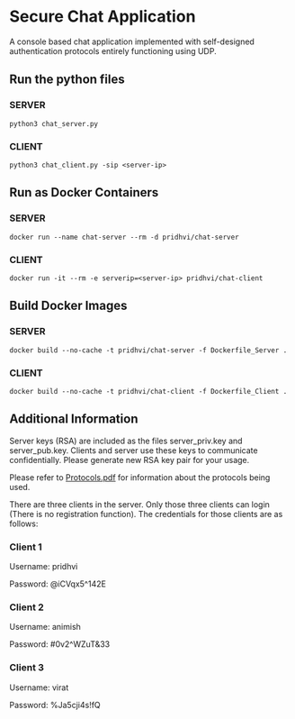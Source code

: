 # Secure Chat Application
A console based chat application implemented with self-designed authentication protocols entirely functioning using UDP.

## Run the python files
### SERVER

`python3 chat_server.py`

### CLIENT

`python3 chat_client.py -sip <server-ip>`

## Run as Docker Containers
### SERVER

`docker run --name chat-server --rm -d pridhvi/chat-server`

### CLIENT
`docker run -it --rm -e serverip=<server-ip> pridhvi/chat-client`

## Build Docker Images
### SERVER

`docker build --no-cache -t pridhvi/chat-server -f Dockerfile_Server .`

### CLIENT
`docker build --no-cache -t pridhvi/chat-client -f Dockerfile_Client .`

## Additional Information

Server keys (RSA) are included as the files server_priv.key and server_pub.key. Clients and server use these keys to communicate confidentially. Please generate new RSA key pair for your usage.

Please refer to [Protocols.pdf](Protocols.pdf) for information about the protocols being used.

There are three clients in the server. Only those three clients can login (There is no registration function). The credentials for those clients are as follows:

### Client 1
Username: pridhvi

Password: @iCVqx5^142E
### Client 2
Username: animish

Password: #0v2^WZuT&33
### Client 3
Username: virat

Password: %Ja5cji4s!fQ
